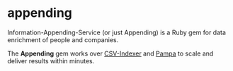 # appending

Information-Appending-Service (or just Appending) is a Ruby gem for data enrichment of people and companies. 

The **Appending** gem works over [CSV-Indexer](https://github.com/leandrosardi/csv-indexer) and [Pampa](https://github.com/leandrosardi/pampa) to scale and deliver results within minutes.
